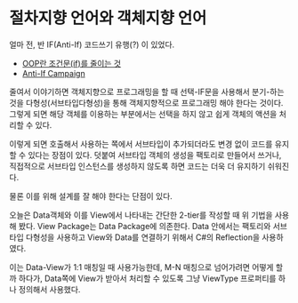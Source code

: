 # 절차지향 언어와 객체지향 언어

얼마 전, 반 IF(Anti-If) 코드쓰기 유행(?) 이 있었다.

 * [OOP란 조건문(if)를 줄이는 것](http://alankang.tistory.com/249)
 * [Anti-If Campaign](http://www.antiifcampaign.com/)

줄여서 이야기하면 객체지향으로 프로그래밍을 할 때 선택-IF문을 사용해서 분기-하는 것을 다형성(서브타입다형성)을 통해 객체지향적으로 프로그래밍 해야 한다는 것이다. 그렇게 되면 해당 객체를 이용하는 부분에서는 선택을 하지 않고 쉽게 객체의 액션을 처리할 수 있다.

이렇게 되면 호출해서 사용하는 쪽에서 서브타입이 추가되더라도 변경 없이 코드를 유지할 수 있다는 장점이 있다. 덧붙여 서브타입 객체의 생성을 팩토리로 만들어서 쓰거나, 직접적으로 서브타입 인스턴스를 생성하지 않도록 하면 코드는 더욱 더 유지하기 쉬워진다.

물론 이를 위해 설계를 잘 해야 한다는 단점이 있다.

오늘은 Data객체와 이를 View에서 나타내는 간단한 2-tier를 작성할 때 위 기법을 사용해 봤다. View Package는 Data Package에 의존한다. Data 안에서는 팩토리와 서브타입 다형성을 사용하고 View와 Data를 연결하기 위해서 C#의 Reflection을 사용하였다.

이는 Data-View가 1:1 매칭일 때 사용가능한데, M-N 매칭으로 넘어가려면 어떻게 할까 하다가, Data쪽에 View가 받아서 처리할 수 있도록 그냥 ViewType 프로퍼티를 하나 정의해서 사용했다.
